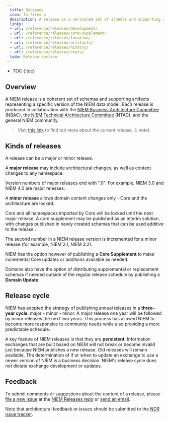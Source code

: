 ```yaml
---
  title: Releases
  icon: fa-files-o
  description: A release is a versioned set of schemas and supporting artifacts published by the NIEM PMO.
  links:
  - url: /reference/releases/development/
  - url: /reference/releases/core-supplement/
  - url: /reference/releases/location/
  - url: /reference/releases/artifacts/
  - url: /reference/releases/history/
  - url: /reference/releases/stats/
  todo: Release section
---
```


- TOC
{:toc}

## Overview

A NIEM release is a coherent set of schemas and supporting artifacts representing a specific version of the NIEM data model.  Each release is produced in collaboration with the [NIEM Business Architecture Committee](site.data.links.nbac) (NBAC), the [NIEM Technical Architecture Committee](site.data.links.ntac) (NTAC), and the general NIEM community.

> Visit [this link](../../niem-releases/) to find out more about the current release.
{:.note}

## Kinds of releases

A release can be a major or minor release.

A **major release** may include architectural changes, as well as content changes to any namespace.

Version numbers of major releases end with ".0".  For example, NIEM 3.0 and NIEM 4.0 are major releases.

A **minor release** allows domain content changes only - Core and the architecture are locked.

Core and all namespaces imported by Core will be locked until the next major release. A core supplement may be published as an interim solution, with changes published in newly created schemas that can be used additive to the release .

The second number in a NIEM release version is incremented for a minor release (for example, NIEM 2.1, NIEM 3.2).

NIEM has the option however of publishing a **Core Supplement** to make incremental Core updates or additions available as needed.

Domains also have the option of distributing supplemental or replacement schemas if needed outside of the regular release schedule by publishing a **Domain Update**.

## Release cycle

NIEM has adopted the strategy of publishing annual releases in a **three-year cycle**: major - minor - minor.  A major release one year will be followed by minor releases the next two years.  This process has allowed NIEM to become more responsive to community needs while also providing a more predictable schedule.

A key feature of NIEM releases is that they are **persistent**.  Information exchanges that are built based on NIEM will not break or become invalid just because NIEM publishes a new release.  Old releases will remain available.  The determination of if or when to update an exchange to use a newer version of NIEM is a business decision.  NIEM's release cycle does not dictate exchange development or updates.

## Feedback

To submit comments or suggestions about the content of a release, please [file a new issue](site.data.links.release_issues) at the [NIEM Releases repo](site.data.links.release_repo) or [send an email](mailto:niem-comments@lists.gatech.edu).

Note that architectural feedback or issues should be submitted to the [NDR issue tracker](site.data.links.ndr_issues).
